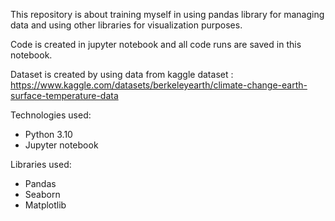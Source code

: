 This repository is about training myself in using pandas library for managing data and using other libraries for visualization purposes.

Code is created in jupyter notebook and all code runs are saved in this notebook.

Dataset is created by using data from kaggle dataset : https://www.kaggle.com/datasets/berkeleyearth/climate-change-earth-surface-temperature-data

Technologies used:
* Python 3.10
* Jupyter notebook

Libraries used:
* Pandas
* Seaborn
* Matplotlib